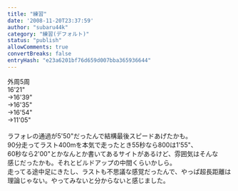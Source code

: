 ```yaml
---
title: "練習"
date: '2008-11-20T23:37:59'
author: "subaru44k"
category: "練習(デフォルト)"
status: "publish"
allowComments: true
convertBreaks: false
entryHash: "e23a6201bf76d659d007bba365936644"
---
```

外周5周<br>
16'21"<br>
→16'39"<br>
→16'35"<br>
→16'54"<br>
→11'05"<br>
<br>
ラフォレの通過が5'50"だったんで結構最後スピードあげたかも。<br>
90分走ってラスト400mを本気で走ったとき55秒なら800は1'55"、<br>
60秒なら2'00"とかなんとか書いてあるサイトがあるけど、雰囲気はそんな<br>
感じだったかも。それとビルドアップの中間くらいかしら。<br>
走ってる途中足にきたし、ラストも不思議な感覚だったんで、やっぱ超長距離は<br>
理論じゃない。やってみないと分からないと感じました。
